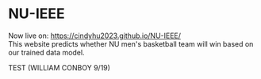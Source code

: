 # NU-IEEE

Now live on: https://cindyhu2023.github.io/NU-IEEE/ <br>
This website predicts whether NU men's basketball team will win based on our trained data model.

TEST (WILLIAM CONBOY 9/19)
